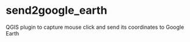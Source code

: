 send2google_earth
=================

QGIS plugin to capture mouse click and send its coordinates to Google Earth
